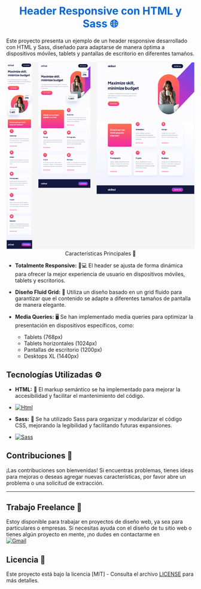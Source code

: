 <h1 align="center" style="color: #0366d6;">
   Header Responsive con HTML y Sass 🌐
</h1>


Este proyecto presenta un ejemplo de un header responsive desarrollado con HTML y Sass, diseñado para adaptarse de manera óptima a dispositivos móviles, tablets y pantallas de escritorio en diferentes tamaños.

<p align="center">
      <img src="layout.png" alt="Layout" width="650" height="500/>
</p>


## Características Principales 🚀

- **Totalmente Responsive:** 📱💻 El header se ajusta de forma dinámica para ofrecer la mejor experiencia de usuario en dispositivos móviles, tablets y escritorios.

- **Diseño Fluid Grid:** 🎨 Utiliza un diseño basado en un grid fluido para garantizar que el contenido se adapte a diferentes tamaños de pantalla de manera elegante.

- **Media Queries:** 🖥️ Se han implementado media queries para optimizar la presentación en dispositivos específicos, como:
  - Tablets (768px)
  - Tablets horizontales (1024px)
  - Pantallas de escritorio (1200px)
  - Desktops XL (1440px)

## Tecnologías Utilizadas ⚙️

- **HTML:** 📝 El markup semántico se ha implementado para mejorar la accesibilidad y facilitar el mantenimiento del código.
- [![Html](https://img.shields.io/badge/HTML-white?style=for-the-badge&logo=html5&logoColor=white&labelColor=black&color=%23E34F26)](src/index.html)

- **Sass:** 🎨 Se ha utilizado Sass para organizar y modularizar el código CSS, mejorando la legibilidad y facilitando futuras expansiones.
- [![Sass](https://img.shields.io/badge/SASS-black?style=for-the-badge&logo=Sass&logoColor=white&labelColor=black&color=%23CC6699)](src/sass/)

## Contribuciones 🤝

¡Las contribuciones son bienvenidas! Si encuentras problemas, tienes ideas para mejoras o deseas agregar nuevas características, por favor abre un problema o una solicitud de extracción.

---

## Trabajo Freelance 💼

Estoy disponible para trabajar en proyectos de diseño web, ya sea para particulares o empresas. Si necesitas ayuda con el diseño de tu sitio web o tienes algún proyecto en mente, ¡no dudes en contactarme en 
<br>
[![Gmail](https://img.shields.io/badge/Email%20personal-white?style=for-the-badge&logo=gmail&logoColor=white&label=ferrancolllopez%40gmail.com&labelColor=black&color=%23EA4335)](mailto:ferrancolllopez@gmail.com)


## Licencia 📜

Este proyecto está bajo la licencia [MIT] - Consulta el archivo [LICENSE](LICENSE) para más detalles.

